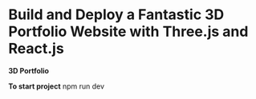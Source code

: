 # Build and Deploy a Fantastic 3D Portfolio Website with Three.js and React.js
**3D Portfolio**

**To start project**
npm run dev